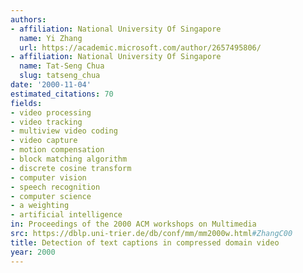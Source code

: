 ```yaml
---
authors:
- affiliation: National University Of Singapore
  name: Yi Zhang
  url: https://academic.microsoft.com/author/2657495806/
- affiliation: National University Of Singapore
  name: Tat-Seng Chua
  slug: tatseng_chua
date: '2000-11-04'
estimated_citations: 70
fields:
- video processing
- video tracking
- multiview video coding
- video capture
- motion compensation
- block matching algorithm
- discrete cosine transform
- computer vision
- speech recognition
- computer science
- a weighting
- artificial intelligence
in: Proceedings of the 2000 ACM workshops on Multimedia
src: https://dblp.uni-trier.de/db/conf/mm/mm2000w.html#ZhangC00
title: Detection of text captions in compressed domain video
year: 2000
---
```

